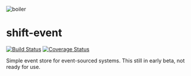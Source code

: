 ![boiler](docs/files/img/hand-with-envelope.png)
# shift-event


[![Build Status](https://api.travis-ci.org/projectshift/shift-event.svg?branch=master)](https://travis-ci.org/projectshift/shift-event)
[![Coverage Status](https://coveralls.io/repos/github/projectshift/shift-event/badge.svg?branch=master)](https://coveralls.io/github/projectshift/shift-event?branch=master)

Simple event store for event-sourced systems. This still in early beta, not ready for use.
